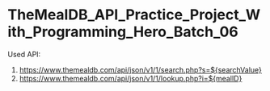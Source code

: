 # TheMealDB_API_Practice_Project_With_Programming_Hero_Batch_06

Used API:
1. https://www.themealdb.com/api/json/v1/1/search.php?s=${searchValue}
2. https://www.themealdb.com/api/json/v1/1/lookup.php?i=${mealID}
